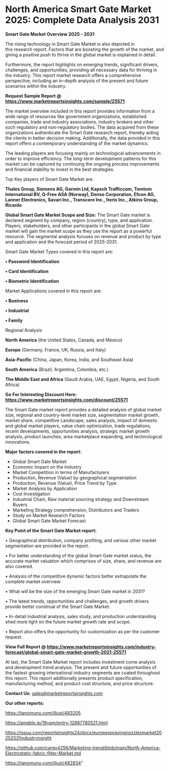 # North America Smart Gate Market 2025: Complete Data Analysis 2031

<Strong> Smart Gate Market Overview 2025 - 2031</strong>

The rising technology in Smart Gate Market is also depicted in this research report. Factors that are boosting the growth of the market, and giving a positive push to thrive in the global market is explained in detail.

Furthermore, the report highlights on emerging trends, significant drivers, challenges, and opportunities, providing all necessary data for thriving in the industry. This report market research offers a comprehensive perspective, including an in-depth analysis of the present and future scenarios within the industry.

<strong>Request Sample Report @ <a href=https://www.marketreportsinsights.com/sample/25571>https://www.marketreportsinsights.com/sample/25571</a></strong>

The market overview included in this report provides information from a wide range of resources like government organizations, established companies, trade and industry associations, industry brokers and other such regulatory and non-regulatory bodies. The data acquired from these organizations authenticate the Smart Gate research report, thereby aiding the clients in better decision making. Additionally, the data provided in this report offers a contemporary understanding of the market dynamics.

The leading players are focusing mainly on technological advancements in order to improve efficiency. The long-term development patterns for this market can be captured by continuing the ongoing process improvements and financial stability to invest in the best strategies.

Top Key players of Smart Gate Market are:

<strong>Thales Group, Siemens AG, Garmin Ltd, Kapsch Trafficcom, Tomtom International BV, Q-Free ASA (Norway), Denso Corporation, Efcon AG, Lanner Electronics, Savari Inc., Transcore Inc., Iteris Inc., Atkins Group, Ricardo</strong>

<strong><b>Global Smart Gate Market Scope and Size:</b></strong>
The Smart Gate market is declared segment by company, region (country), type, and application. Players, stakeholders, and other participants in the global Smart Gate market will gain the market scope as they use the report as a powerful resource. The segmental analysis focuses on revenue and product by type and application and the forecast period of 2025-2031.

Smart Gate Market Types covered in this report are:

<strong>• Password Identification

• Card Identification

• Biometric Identification</strong>

Market Applications covered in this report are:

<strong>• Business

• Industrial

• Family</strong> 

Regional Analysis

<strong>North America</strong> (the United States, Canada, and Mexico)

<strong>Europe</strong> (Germany, France, UK, Russia, and Italy)

<strong>Asia-Pacific</strong> (China, Japan, Korea, India, and Southeast Asia)

<strong>South America</strong> (Brazil, Argentina, Colombia, etc.)

<strong>The Middle East and Africa</strong> (Saudi Arabia, UAE, Egypt, Nigeria, and South Africa)

<strong>Go For Interesting Discount Here: <a href=https://www.marketreportsinsights.com/discount/25571>https://www.marketreportsinsights.com/discount/25571</a></strong>

The Smart Gate market report provides a detailed analysis of global market size, regional and country-level market size, segmentation market growth, market share, competitive Landscape, sales analysis, impact of domestic and global market players, value chain optimization, trade regulations, recent developments, opportunities analysis, strategic market growth analysis, product launches, area marketplace expanding, and technological innovations.

<strong><b>Major factors covered in the report:</b></strong>
<ul>
  <li>Global Smart Gate Market </li>
  <li>Economic Impact on the Industry</li>
  <li>Market Competition in terms of Manufacturers</li>
  <li>Production, Revenue (Value) by geographical segmentation</li>
  <li>Production, Revenue (Value), Price Trend by Type</li>
  <li>Market Analysis by Application</li>
  <li>Cost Investigation</li>
  <li>Industrial Chain, Raw material sourcing strategy and Downstream Buyers</li>
  <li>Marketing Strategy comprehension, Distributors and Traders</li>
  <li>Study on Market Research Factors</li>
  <li>Global Smart Gate Market Forecast</li>
</ul>

<strong><b>Key Point of the Smart Gate Market report:</b></strong>

• Geographical distribution, company profiling, and various other market segmentation are provided in the report.

• For better understanding of the global Smart Gate market status, the accurate market valuation which comprises of size, share, and revenue are also covered.

• Analysis of the competitive dynamic factors better extrapolate the complete market overview

• What will be the size of the emerging Smart Gate market in 2031?

• The latest trends, opportunities and challenges, and growth drivers provide better construal of the Smart Gate Market.

• In-detail industrial analysis, sales study, and production understanding shed more light on the future market growth rate and scope.

• Report also offers the opportunity for customization as per the customer request.

<strong><b>View Full Report @ <a href=https://www.marketreportsinsights.com/industry-forecast/global-smart-gate-market-growth-2021-25571>https://www.marketreportsinsights.com/industry-forecast/global-smart-gate-market-growth-2021-25571</a></b></strong>


At last, the Smart Gate Market report includes investment come analysis and development trend analysis. The present and future opportunities of the fastest growing international industry segments are coated throughout this report. This report additionally presents product specification, manufacturing method, and product cost structure, and price structure.

<strong>Contact Us:</strong>
sales@marketreportsinsights.com

<strong>Our other reports:</strong>

<a href=https://tanomuno.com/illust/483205>https://tanomuno.com/illust/483205</a>

<a href=https://ameblo.jp/18yam/entry-12887780521.html>https://ameblo.jp/18yam/entry-12887780521.html</a>

<a href=https://issuu.com/reportsinsights24/docs/europesprayingnozzlesmarket20252031industryinsight>https://issuu.com/reportsinsights24/docs/europesprayingnozzlesmarket20252031industryinsight</a>

<a href=https://github.com/cargo4256/Marketing-trend/blob/main/North-America-Electrostatic-fabric-filter-Market.md>https://github.com/cargo4256/Marketing-trend/blob/main/North-America-Electrostatic-fabric-filter-Market.md</a>

<a href=https://tanomuno.com/illust/482834>https://tanomuno.com/illust/482834</a>"
